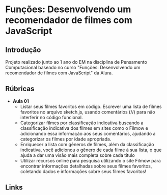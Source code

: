 # Funções: Desenvolvendo um recomendador de filmes com JavaScript

## Introdução

Projeto realizado junto ao 1 ano do EM na disciplina de Pensamento Computacional baseado no curso "Funções: Desenvolvendo um recomendador de filmes com JavaScript" da Alura.

## Rúbricas

* **Aula 01**
  * Listar seus filmes favoritos em código. Escrever uma lista de filmes favoritos no arquivo sketch.js, usando comentários (//) para não interferir no código funcional.
  * Categorizar filmes por classificação indicativa buscando a classificação indicativa dos filmes em sites como o Filmow e adicionando essa informação aos seus comentários, ajudando a categorizar os filmes por idade apropriada.
  * Enriquecer a lista com gêneros de filmes, além da classificação indicativa, você adicionou o gênero de cada filme à sua lista, o que ajuda a dar uma visão mais completa sobre cada título
  * Utilizar recursos online para pesquisa utilizando o site Filmow para encontrar informações detalhadas sobre seus filmes favoritos, coletando dados e informações sobre seus filmes favoritos!



## Links